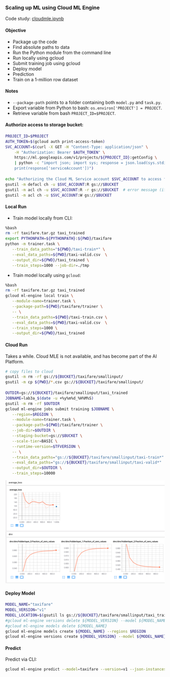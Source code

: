 ### Scaling up ML using Cloud ML Engine

Code study: [cloudmle.ipynb](https://github.com/shawlu95/training-data-analyst/blob/master/courses/machine_learning/cloudmle/cloudmle.ipynb)

#### Objective
* Package up the code
* Find absolute paths to data
* Run the Python module from the command line
* Run locally using gcloud
* Submit training job using gcloud
* Deploy model
* Prediction
* Train on a 1-million row dataset

#### Notes
* `--package-path` points to a folder containing both `model.py` and `task.py`.
* Export variable from Python to bash: `os.environ['PROJECT'] = PROJECT`.
* Retrieve variable from bash `PROJECT_ID=$PROJECT`.

#### Authorize access to storage bucket:

```bash
PROJECT_ID=$PROJECT
AUTH_TOKEN=$(gcloud auth print-access-token)
SVC_ACCOUNT=$(curl -X GET -H "Content-Type: application/json" \
    -H "Authorization: Bearer $AUTH_TOKEN" \
    https://ml.googleapis.com/v1/projects/${PROJECT_ID}:getConfig \
    | python -c "import json; import sys; response = json.load(sys.stdin); \
    print(response['serviceAccount'])")

echo "Authorizing the Cloud ML Service account $SVC_ACCOUNT to access files in $BUCKET"
gsutil -m defacl ch -u $SVC_ACCOUNT:R gs://$BUCKET
gsutil -m acl ch -u $SVC_ACCOUNT:R -r gs://$BUCKET  # error message (if bucket is empty) can be ignored
gsutil -m acl ch -u $SVC_ACCOUNT:W gs://$BUCKET
```

#### Local Run
* Train model locally from CLI:

```bash
%bash
rm -rf taxifare.tar.gz taxi_trained
export PYTHONPATH=${PYTHONPATH}:${PWD}/taxifare
python -m trainer.task \
   --train_data_paths="${PWD}/taxi-train*" \
   --eval_data_paths=${PWD}/taxi-valid.csv  \
   --output_dir=${PWD}/taxi_trained \
   --train_steps=1000 --job-dir=./tmp
```

* Train model locally using `gcloud`:

```bash
%bash
rm -rf taxifare.tar.gz taxi_trained
gcloud ml-engine local train \
   --module-name=trainer.task \
   --package-path=${PWD}/taxifare/trainer \
   -- \
   --train_data_paths=${PWD}/taxi-train.csv \
   --eval_data_paths=${PWD}/taxi-valid.csv  \
   --train_steps=1000 \
   --output_dir=${PWD}/taxi_trained
```

#### Cloud Run
Takes a while. Cloud MLE is not available, and has become part of the AI Platform.
```bash
# copy files to cloud
gsutil -m rm -rf gs://${BUCKET}/taxifare/smallinput/
gsutil -m cp ${PWD}/*.csv gs://${BUCKET}/taxifare/smallinput/

OUTDIR=gs://${BUCKET}/taxifare/smallinput/taxi_trained
JOBNAME=lab3a_$(date -u +%y%m%d_%H%M%S)
gsutil -m rm -rf $OUTDIR
gcloud ml-engine jobs submit training $JOBNAME \
   --region=$REGION \
   --module-name=trainer.task \
   --package-path=${PWD}/taxifare/trainer \
   --job-dir=$OUTDIR \
   --staging-bucket=gs://$BUCKET \
   --scale-tier=BASIC \
   --runtime-version=$TFVERSION \
   -- \
   --train_data_paths="gs://${BUCKET}/taxifare/smallinput/taxi-train*" \
   --eval_data_paths="gs://${BUCKET}/taxifare/smallinput/taxi-valid*"  \
   --output_dir=$OUTDIR \
   --train_steps=10000
```

![alt-text](figs/loss.png)

#### Deploy Model

```bash
MODEL_NAME="taxifare"
MODEL_VERSION="v1"
MODEL_LOCATION=$(gsutil ls gs://${BUCKET}/taxifare/smallinput/taxi_trained/export/exporter | tail -1)
#gcloud ml-engine versions delete ${MODEL_VERSION} --model ${MODEL_NAME}
#gcloud ml-engine models delete ${MODEL_NAME}
gcloud ml-engine models create ${MODEL_NAME} --regions $REGION
gcloud ml-engine versions create ${MODEL_VERSION} --model ${MODEL_NAME} --origin ${MODEL_LOCATION} --runtime-version $TFVERSION
```

#### Predict
Predict via CLI:
```bash
gcloud ml-engine predict --model=taxifare --version=v1 --json-instances=./test.json
```
